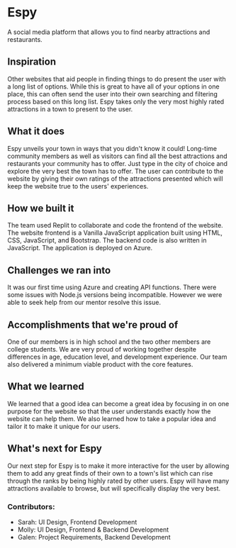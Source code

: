 # Espy
A social media platform that allows you to find nearby attractions and restaurants.

## Inspiration
Other websites that aid people in finding things to do present the user with a long list of options. While this is great to have all of your options in one place, this can often send the user into their own searching and filtering process based on this long list. Espy takes only the very most highly rated attractions in a town to present to the user.

## What it does
Espy unveils your town in ways that you didn't know it could! Long-time community members as well as visitors can find all the best attractions and restaurants your community has to offer. Just type in the city of choice and explore the very best the town has to offer. The user can contribute to the website by giving their own ratings of the attractions presented which will keep the website true to the users' experiences. 

## How we built it
The team used Replit to collaborate and code the frontend of the website. 
The website frontend is a Vanilla JavaScript application built using HTML, CSS, JavaScript, and Bootstrap. The backend code is also written in JavaScript. The application is deployed on Azure.

## Challenges we ran into
It was our first time using Azure and creating API functions. There were some issues with Node.js versions being incompatible. However we were able to seek help from our mentor resolve this issue.

## Accomplishments that we're proud of
One of our members is in high school and the two other members are college students. We are very proud of working together despite differences in age, education level, and development experience. Our team also delivered a minimum viable product with the core features.

## What we learned
We learned that a good idea can become a great idea by focusing in on one purpose for the website so that the user understands exactly how the website can help them. We also learned how to take a popular idea and tailor it to make it unique for our users. 

## What's next for Espy
Our next step for Espy is to make it more interactive for the user by allowing them to add any great finds of their own to a town's list which can rise through the ranks by being highly rated by other users. Espy will have many attractions available to browse, but will specifically display the very best.

### Contributors:
- Sarah: UI Design, Frontend Development
- Molly: UI Design, Frontend & Backend Development
- Galen: Project Requirements, Backend Development
